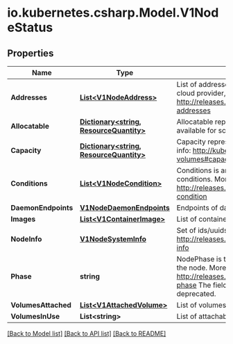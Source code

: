 # io.kubernetes.csharp.Model.V1NodeStatus
## Properties

Name | Type | Description | Notes
------------ | ------------- | ------------- | -------------
**Addresses** | [**List&lt;V1NodeAddress&gt;**](V1NodeAddress.md) | List of addresses reachable to the node. Queried from cloud provider, if available. More info: http://releases.k8s.io/HEAD/docs/admin/node.md#node-addresses | [optional] 
**Allocatable** | [**Dictionary&lt;string, ResourceQuantity&gt;**](ResourceQuantity.md) | Allocatable represents the resources of a node that are available for scheduling. Defaults to Capacity. | [optional] 
**Capacity** | [**Dictionary&lt;string, ResourceQuantity&gt;**](ResourceQuantity.md) | Capacity represents the total resources of a node. More info: http://kubernetes.io/docs/user-guide/persistent-volumes#capacity for more details. | [optional] 
**Conditions** | [**List&lt;V1NodeCondition&gt;**](V1NodeCondition.md) | Conditions is an array of current observed node conditions. More info: http://releases.k8s.io/HEAD/docs/admin/node.md#node-condition | [optional] 
**DaemonEndpoints** | [**V1NodeDaemonEndpoints**](V1NodeDaemonEndpoints.md) | Endpoints of daemons running on the Node. | [optional] 
**Images** | [**List&lt;V1ContainerImage&gt;**](V1ContainerImage.md) | List of container images on this node | [optional] 
**NodeInfo** | [**V1NodeSystemInfo**](V1NodeSystemInfo.md) | Set of ids/uuids to uniquely identify the node. More info: http://releases.k8s.io/HEAD/docs/admin/node.md#node-info | [optional] 
**Phase** | **string** | NodePhase is the recently observed lifecycle phase of the node. More info: http://releases.k8s.io/HEAD/docs/admin/node.md#node-phase The field is never populated, and now is deprecated. | [optional] 
**VolumesAttached** | [**List&lt;V1AttachedVolume&gt;**](V1AttachedVolume.md) | List of volumes that are attached to the node. | [optional] 
**VolumesInUse** | **List&lt;string&gt;** | List of attachable volumes in use (mounted) by the node. | [optional] 

[[Back to Model list]](../README.md#documentation-for-models) [[Back to API list]](../README.md#documentation-for-api-endpoints) [[Back to README]](../README.md)

